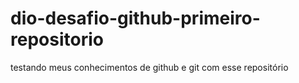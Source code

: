 # dio-desafio-github-primeiro-repositorio
testando meus conhecimentos de github e git com esse repositório
